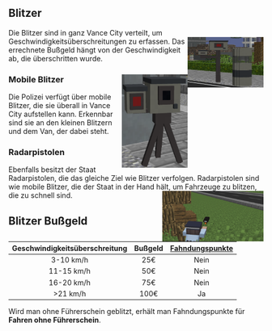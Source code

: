 ## Blitzer

Die Blitzer sind in ganz Vance City verteilt, um Geschwindigkeitsüberschreitungen zu erfassen. <img align="right" width="150" height="100" src="../../../assets/image/Öpnv/Straßenmaterial/Blitzer.png">
Das errechnete Bußgeld hängt von der Geschwindigkeit ab, die überschritten wurde.

### Mobile Blitzer <img align="right" width="130" height="185" src="../../../assets/image/Öpnv/Straßenmaterial/Mobiler-Blitzer.png">

Die Polizei verfügt über mobile Blitzer, die sie überall in Vance City aufstellen kann. Erkennbar sind sie an den kleinen Blitzern und dem Van, der dabei steht.

### Radarpistolen

Ebenfalls besitzt der Staat Radarpistolen, die das gleiche Ziel wie Blitzer verfolgen. Radarpistolen sind wie mobile Blitzer, die der Staat in der Hand hält, um Fahrzeuge zu blitzen, die zu schnell sind. <img align="right" width="200" height="100" src="../../../assets/image/Öpnv/Straßenmaterial/Radarpistole.png">

## Blitzer Bußgeld

| Geschwindigkeitsüberschreitung | Bußgeld | [Fahndungspunkte](../../pages/allgemein/fahndungspunkte.md) |
|:-:|:-:|:-:|
| 3-10 km/h | 25€ | Nein |
| 11-15 km/h | 50€ | Nein |  
| 16-20 km/h | 75€ | Nein |
| >21 km/h | 100€ | Ja |

Wird man ohne Führerschein geblitzt, erhält man Fahndungspunkte für **Fahren ohne Führerschein**.
